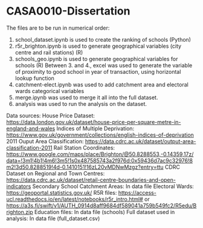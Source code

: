 # CASA0010-Dissertation

The files are to be run in numerical order:
1. school_dataset.ipynb is used to create the ranking of schools (Python)
2. r5r_brighton.ipynb is used to generate geographical variables (city centre and rail stations)  (R)
3. schools_geo.ipynb is used to generate geographical variables for schools (R) 
Between 3. and 4., excel was used to generate the variable of proximity to good school in year of transaction, using horizontal lookup function
4. catchment-elect.ipynb was used to add catchment area and electoral wards categorical variables
5. merge.ipynb was used to merge it all into the full dataset. 
6. analysis was used to run the analysis on the dataset. 

Data sources: 
House Price Dataset: https://data.london.gov.uk/dataset/house-price-per-square-metre-in-england-and-wales
Indices of Multiple Deprivation: https://www.gov.uk/government/collections/english-indices-of-deprivation
2011 Ouput Area Classification: https://data.cdrc.ac.uk/dataset/output-area-classification-2011
Rail Station Coordinates: https://www.google.com/maps/place/Brighton/@50.8288553,-0.14359,17z/data=!3m1!4b1!4m6!3m5!1s0x487585743a2f976d:0x59436d7ac9c32976!8m2!3d50.8288519!4d-0.1410151!16zL20vMDNwMzgz?entry=ttu
CDRC Dataset on Regional and Town Centres: https://data.cdrc.ac.uk/dataset/retail-centre-boundaries-and-open-indicators
Secondary School Catchment Areas: In data file
Electoral Wards: https://geoportal.statistics.gov.uk/ 
R5R files: https://access-ucl.readthedocs.io/en/latest/notebooks/r5r_intro.html# or 
https://a3s.fi/swift/v1/AUTH_0914d8aff9684df589041a759b549fc2/R5edu/Brighton.zip 
Education files: In data file (schools)
Full dataset used in analysis: In data file (full_dataset.csv)